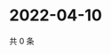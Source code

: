 # 2022-04-10

共 0 条

<!-- BEGIN WEIBO -->
<!-- 最后更新时间 Sun Apr 10 2022 17:14:57 GMT+0800 (China Standard Time) -->

<!-- END WEIBO -->
